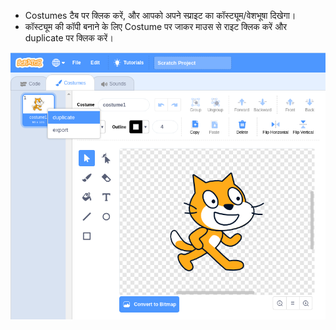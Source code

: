 - Costumes टैब पर क्लिक करें, और आपको अपने स्प्राइट का कॉस्ट्यूम/वेशभूषा दिखेगा।
- कॉस्ट्यूम की कॉपी बनाने के लिए Costume पर जाकर माउस से राइट क्लिक करें और duplicate पर क्लिक करें।

![duplicate-costume](images/duplicate-costume.png)
